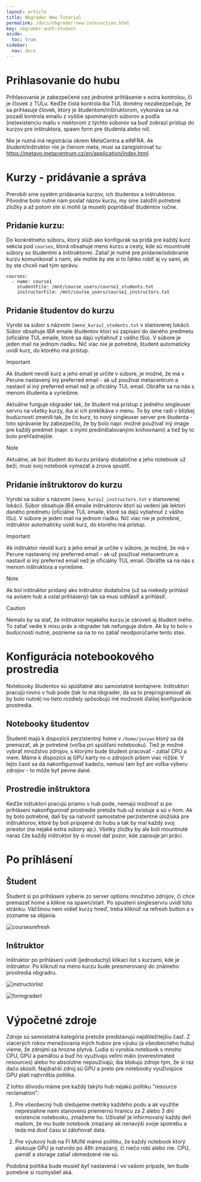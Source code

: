 ```yaml
---
layout: article
title: Nbgrader New Tutorial
permalink: /docs/nbgrader-new-interaction.html
key: nbgrader-auth-student
aside:
  toc: true
sidebar:
  nav: docs
---
```


# Prihlasovanie do hubu

Prihlasovanie je zabezpečené cez jednotné prihlásenie s extra kontrolou, či je človek z TULu. Keďže čistá kontrola iba TUL domény nezabezpečuje, že sa prihlasuje človek, ktorý je študentom/inštruktorom, vykonáva sa na pozadí kontrola emailu z vyššie spomínaných súborov a podľa (ne)existenciu mailu v niektorom z týchto súborov sa buď zobrazí prístup do kurzov pre inštruktora, spawn form pre študenta alebo nič.

Nie je nutná iná registrácia okrem MetaCentra a eINFRA. Ak študent/inštruktor nie je členom meta, musí sa zaregistrovať tu: https://metavo.metacentrum.cz/en/application/index.html. 

# Kurzy - pridávanie a správa

Prerobili sme systém pridávania kurzov, ich študentov a inštruktorov. Pôvodne bolo nutné nám poslať názov kurzu, my sme založili potrebné zložky a až potom ste si mohli (a museli) popridávať študentov ručne. 
## Pridanie kurzu:

Do konkrétneho súboru, ktorý slúži ako konfigurák sa pridá pre každý kurz sekcia pod `courses`, ktorá obsahuje meno kurzu a cesty, kde sú mountnuté súbory so študentmi a inštruktormi. Zatiaľ je nutné pre pridanie/odobranie kurzu komunikovať s nami, ale mohle by ste si to ľahko robiť aj vy sami, ak by ste chceli nad tým správu. 

```
courses:
  - name: course1
    studentFile: /mnt/course_users/course1_students.txt
    instructorFile: /mnt/course_users/course1_instructors.txt

```

## Pridanie študentov do kurzu

Vyrobí sa súbor s názvom `[meno_kurzu]_students.txt` v stanovenej lokácii. Súbor obsahuje *IBA* emaile študentov ktorí sú zapísaní do daného predmetu (oficiálne TUL emaile, ktoré sa dajú vytiahnuť z vášho ISu). V súbore je jeden mail na jednom riadku. Nič viac nie je potrebné, študent automaticky uvidí kurz, do ktorého má prístup. 

> [!IMPORTANT]
> Ak študent nevidí kurz a jeho email je určite v súbore, je možné, že má v Perune nastavený iný preferred email - ak už používal metacentrum a nastavil si iný preferred email než je oficiálny TUL email. Obráťte sa na nás s menom študenta a vyriešime. 


Aktuálne funguje nbgrader tak, že študent má prístup z jedného singleuser servru na všetky kurzy, iba si ich preklikáva v menu. To by sme radi v blízkej budúcnosti zmenili tak, že čo kurz, to nový singleuser server pre študenta - toto správanie by zabezpečilo, že by bolo napr. možné používať iný image pre každý predmet (napr. s inými predinštalovanými knihovnami) a tiež by to bolo prehľadnejšie. 

> [!NOTE]
> Aktuálne, ak bol študent do kurzu pridaný dodatočne a jeho notebook už beží, musí svoj notebook vymazať a znova spustiť.



## Pridanie inštruktorov do kurzu

Vyrobí sa súbor s názvom `[meno_kurzu]_instructors.txt` v stanovenej lokácii. Súbor obsahuje *IBA* emaile inštruktorov ktorí sú vedení jak lektori daného predmetu (oficiálne TUL emaile, ktoré sa dajú vytiahnuť z vášho ISu). V súbore je jeden mail na jednom riadku. Nič viac nie je potrebné, inštruktor automaticky uvidí kurz, do ktorého má prístup. 

> [!IMPORTANT]
> Ak inštruktor nevidí kurz a jeho email je určite v súbore, je možné, že má v Perune nastavený iný preferred email - ak už používal metacentrum a nastavil si iný preferred email než je oficiálny TUL email. Obráťte sa na nás s menom inštruktora a vyriešime. 

> [!NOTE]
> Ak bol inštruktor pridaný ako inštruktor dodatočne (už sa niekedy prihlásil na avisem hub a ostal prihlásený) tak sa musí odhĺásiť a prihlásiť.

> [!CAUTION]
> Nemalo by sa stať, že inštruktor nejakého kurzu je zároveň aj študent iného. To zatiaľ vedie k mixu práv a nbgrader tak nefunguje dobre. Ak by to bolo v budúcnosti nutné, pozrieme sa na to no zatiaľ neodporúčame tento stav.


# Konfigurácia notebookového prostredia

Notebooky študentov sú spúšťatné ako samostatné kontajnere. Inštruktori pracujú rovno v hub pode (tak to má nbgrader, dá sa to preprogramovať ak by bolo nutné) no tieto rozdiely spôsobujú iné možnosti ďalšej konfigurácie prostredia.

## Notebooky študentov

Študenti majú k dispozícii perzistentný home v `/home/jovyan` ktorý sa dá premazať, ak je potrebné (voľba pri spúšťaní notebooku). Tiež je možné vybrať množstvo zdrojov, s ktorými bude študent pracovať - zatiaľ CPU a mem. Máme k dispozícii aj GPU karty no o zdrojoch píšem viac nižšie. V tejto časti sa dá nakonfigurovať kadečo, nemusí tam byť ani voľba výberu zdrojov - to môže byť pevne dané.

## Prostredie inštruktora

Keďže inštuktori pracujú priamo v hub pode, nemajú možnosť si po prihlásení nakonfigurovať prostredie pretože hub už existuje a sú v ňom. Ak by bolo potrebné, dali by sa natvoriť samostatné perzistentné úložiská pre inštruktorov, ktoré by boli pripojené do hubu a tak by mal každý svoj priestor (na nejaké extra súbory ap.). Všetky zložky by ale boli mountnuté naraz čže každý inštruktor by si musel dať pozor, kde zapisuje pri práci.

# Po prihlásení

## Študent

Študent si po prihlásení vyberie zo server options množstvo zdrojov, či chce premazať home a klikne na spawn/start. Po spustení singleservru uvidí túto stránku. Väčšinou neni vidieť kurzy hneď, treba kliknúť na refresh button a v zozname sa objavia. 

![coursesrefresh](nbgrader/courses_refresh.png)

## Inštruktor

Inštruktor po prihlásení uvidí (jednoduchý) klikací list s kurzami, kde je inštruktor. Po kliknutí na meno kurzu bude presmerovaný do známeho prostredia nbgradru. 

![instructorlist](nbgrader/instructor_list.png)

![formgradert](nbgrader/formgrader.png)

# Výpočetné zdroje

Zdroje sú samostatná kategória pretože predstavujú najdôležitejšiu časť. Z viacerých rokov menežovania iných hubov pre výuku (a všeobecného hubu) vieme, že zdrojmi sa hrozne plytvá. Ľudia si vyrobia notebook s mnoho CPU, GPU a pamäťou a buď ho využívajú veľmi málo (overestimated resources) alebo ho absolútne nepoužívajú, iba blokujú zdroje tým, že si raz dačo skúsili. Najdrahší zdroj sú GPU a preto pre notebooky využívajúce GPU platí najtvrdšia politika. 

Z tohto dôvodu máme pre každý takýto hub nejakú politiku "resource reclamation":
1. Pre všeobecný hub sledujeme metriky každého podu a ak využitie nepresiahne nami stanovenú priemernú hranicu za 2 alebo 3 dni existencie notebooku, zmažeme ho. Užívateľ je informovaný každý deň mailom, že mu bude notebook zmazaný ak nenavýši svoje spotrebu a teda má dosť času si zálohovať data.

2. Pre výukový hub na FI MUNI máme politiku, že každý notebook ktorý alokouje GPU je natvrdo po 48h zmazaný, či niečo robí alebo nie. CPU, pamäť a storage zatiaľ obmedzené nie sú. 

Podobná politika bude musieť byť nastavená i vo vašom prípade, len bude potrebné si rozmyslieť aká. 
